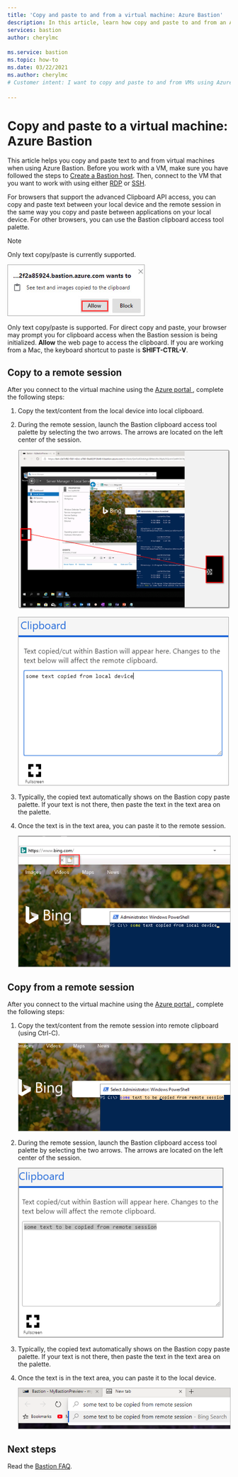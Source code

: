 ```yaml
---
title: 'Copy and paste to and from a virtual machine: Azure Bastion'
description: In this article, learn how copy and paste to and from an Azure VM using Bastion.
services: bastion
author: cherylmc

ms.service: bastion
ms.topic: how-to
ms.date: 03/22/2021
ms.author: cherylmc
# Customer intent: I want to copy and paste to and from VMs using Azure Bastion.

---
```


# Copy and paste to a virtual machine: Azure Bastion

This article helps you copy and paste text to and from virtual machines when using Azure Bastion. Before you work with a VM, make sure you have followed the steps to [Create a Bastion host](./tutorial-create-host-portal.md). Then, connect to the VM that you want to work with using either [RDP](bastion-connect-vm-rdp.md) or [SSH](bastion-connect-vm-ssh.md).

For browsers that support the advanced Clipboard API access, you can copy and paste text between your local device and the remote session in the same way you copy and paste between applications on your local device. For other browsers, you can use the Bastion clipboard access tool palette.

>[!NOTE]
>Only text copy/paste is currently supported.
>

   ![Allow clipboard](./media/bastion-vm-manage/allow.png)

Only text copy/paste is supported. For direct copy and paste, your browser may prompt you for clipboard access when the Bastion session is being initialized. **Allow** the web page to access the clipboard. If you are working from a Mac, the keyboard shortcut to paste is **SHIFT-CTRL-V**.

## <a name="to"></a>Copy to a remote session

After you connect to the virtual machine using the [Azure portal ](https://portal.azure.com), complete the following steps:

1. Copy the text/content from the local device into local clipboard.
1. During the remote session, launch the Bastion clipboard access tool palette by selecting the two arrows. The arrows are located on the left center of the session.

   ![Screenshot that shows the launch arrows for the tool palette highlighted on the left-side of the window.](./media/bastion-vm-manage/left.png)

   ![Screenshot shows a clipboard for text copied in Bastion.](./media/bastion-vm-manage/clipboard.png)
1. Typically, the copied text automatically shows on the Bastion copy paste palette. If your text is not there, then paste the text in the text area on the palette.
1. Once the text is in the text area, you can paste it to the remote session.

   ![Screenshot that shows the copy/paste button highlighted and a sample text string copied into the remote session.](./media/bastion-vm-manage/local.png)

## <a name="from"></a>Copy from a remote session

After you connect to the virtual machine using the [Azure portal ](https://portal.azure.com), complete the following steps:

1. Copy the text/content from the remote session into remote clipboard (using Ctrl-C).

   ![tool palette](./media/bastion-vm-manage/remote.png)
1. During the remote session, launch the Bastion clipboard access tool palette by selecting the two arrows. The arrows are located on the left center of the session.

   ![clipboard](./media/bastion-vm-manage/clipboard2.png)
1. Typically, the copied text automatically shows on the Bastion copy paste palette. If your text is not there, then paste the text in the text area on the palette.
1. Once the text is in the text area, you can paste it to the local device.

   ![paste](./media/bastion-vm-manage/local2.png)
 
## Next steps

Read the [Bastion FAQ](bastion-faq.md).
